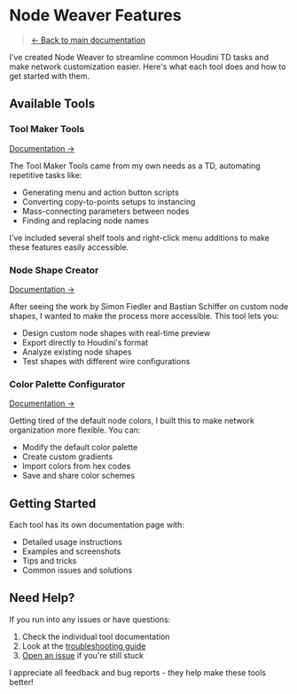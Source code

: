 # Node Weaver Features

> [← Back to main documentation](index.md)

I've created Node Weaver to streamline common Houdini TD tasks and make network customization easier. Here's what each tool does and how to get started with them.

## Available Tools

### Tool Maker Tools
[Documentation →](tool-maker-tools.md)

The Tool Maker Tools came from my own needs as a TD, automating repetitive tasks like:
- Generating menu and action button scripts
- Converting copy-to-points setups to instancing
- Mass-connecting parameters between nodes
- Finding and replacing node names

I've included several shelf tools and right-click menu additions to make these features easily accessible.

### Node Shape Creator
[Documentation →](node-shape.md)

After seeing the work by Simon Fiedler and Bastian Schiffer on custom node shapes, I wanted to make the process more accessible. This tool lets you:
- Design custom node shapes with real-time preview
- Export directly to Houdini's format
- Analyze existing node shapes
- Test shapes with different wire configurations

### Color Palette Configurator
[Documentation →](color-palette.md)

Getting tired of the default node colors, I built this to make network organization more flexible. You can:
- Modify the default color palette
- Create custom gradients
- Import colors from hex codes
- Save and share color schemes

## Getting Started

Each tool has its own documentation page with:
- Detailed usage instructions
- Examples and screenshots
- Tips and tricks
- Common issues and solutions

## Need Help?

If you run into any issues or have questions:
1. Check the individual tool documentation
2. Look at the [troubleshooting guide](../troubleshooting.md)
3. [Open an issue](https://github.com/edwardmakesthings/Node-Weaver/issues) if you're still stuck

I appreciate all feedback and bug reports - they help make these tools better!